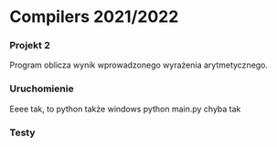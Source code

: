 # Compilers 2021/2022

### Projekt 2
Program oblicza wynik wprowadzonego wyrażenia arytmetycznego.

### Uruchomienie
Eeee tak, to python także windows python main.py chyba tak

### Testy